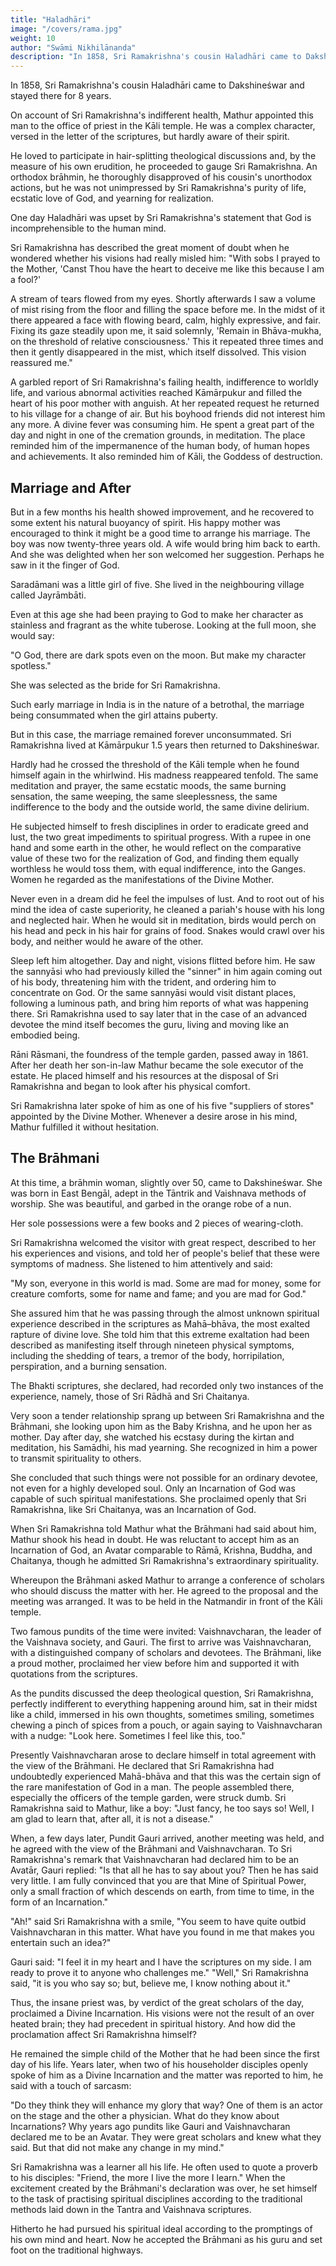 ```yaml
---
title: "Haladhāri"
image: "/covers/rama.jpg"
weight: 10
author: "Swāmi Nikhilānanda"
description: "In 1858, Sri Ramakrishna's cousin Haladhāri came to Dakshineśwar and stayed there for 8 years"
---
```



In 1858, Sri Ramakrishna's cousin Haladhāri came to Dakshineśwar and stayed there for 8 years.

On account of Sri Ramakrishna's indifferent health, Mathur appointed this man to the office of priest in the Kāli temple. He was a complex character, versed in the letter of the scriptures, but hardly aware of their spirit.

He loved to participate in hair-splitting theological discussions and, by the measure of his own erudition, he proceeded to gauge Sri Ramakrishna. An orthodox brāhmin, he thoroughly disapproved of his cousin's unorthodox actions, but he was not unimpressed by Sri Ramakrishna's purity of life, ecstatic love of God, and yearning for realization.

One day Haladhāri was upset by Sri Ramakrishna's statement that God is incomprehensible to the human mind. 

Sri Ramakrishna has described the great moment of doubt when he wondered whether his visions had really misled him: "With sobs I prayed to the Mother, 'Canst Thou have the heart to deceive me like this because I am a
fool?' 

A stream of tears flowed from my eyes. Shortly afterwards I saw a volume of mist rising from the floor and filling the space before me. In the midst of it there appeared a face with flowing beard, calm, highly expressive, and fair. Fixing its gaze steadily upon me, it said solemnly, 'Remain in Bhāva-mukha, on the threshold of relative
consciousness.' This it repeated three times and then it gently disappeared in the mist,
which itself dissolved. This vision reassured me."


A garbled report of Sri Ramakrishna's failing health, indifference to worldly life, and various abnormal activities reached Kāmārpukur and filled the heart of his poor mother with anguish. At her repeated request he returned to his village for a change of air. But his boyhood friends did not interest him any more. A divine fever was consuming him.
He spent a great part of the day and night in one of the cremation grounds, in
meditation. The place reminded him of the impermanence of the human body, of human
hopes and achievements. It also reminded him of Kāli, the Goddess of destruction.

## Marriage and After 

But in a few months his health showed improvement, and he recovered to some extent
his natural buoyancy of spirit. His happy mother was encouraged to think it might be a
good time to arrange his marriage. The boy was now twenty-three years old. A wife
would bring him back to earth. And she was delighted when her son welcomed her
suggestion. Perhaps he saw in it the finger of God.

Saradāmani was a little girl of five. She lived in the neighbouring village called Jayrāmbāti. 

Even at this age she had been praying to God to make her character as stainless and fragrant as the white tuberose. Looking at the full moon, she would say: 

"O God, there are dark spots even on the moon. But make my character spotless." 

She was selected as the bride for Sri Ramakrishna.

Such early marriage in India is in the nature of a betrothal, the marriage being consummated when the girl attains puberty.

But in this case, the marriage remained forever unconsummated. Sri Ramakrishna lived at Kāmārpukur 1.5 years then returned to Dakshineśwar.

Hardly had he crossed the threshold of the Kāli temple when he found himself again in the whirlwind. His madness reappeared tenfold. The same meditation and prayer, the same ecstatic moods, the same burning sensation, the same weeping, the same
sleeplessness, the same indifference to the body and the outside world, the same divine delirium. 

He subjected himself to fresh disciplines in order to eradicate greed and lust, the two great impediments to spiritual progress. With a rupee in one hand and some earth in the other, he would reflect on the comparative value of these two for the realization of God, and finding them equally worthless he would toss them, with equal indifference, into the Ganges. Women he regarded as the manifestations of the Divine Mother.

Never even in a dream did he feel the impulses of lust. And to root out of his mind the idea of caste superiority, he cleaned a pariah's house with his long and neglected hair. When he would sit in meditation, birds would perch on his head and peck in his hair for grains of food. Snakes would crawl over his body, and neither would he
aware of the other.

Sleep left him altogether. Day and night, visions flitted before him. He saw the sannyāsi who had previously killed the "sinner" in him again coming out of his body, threatening him with the trident, and ordering him to concentrate on God. Or
the same sannyāsi would visit distant places, following a luminous path, and bring him reports of what was happening there. Sri Ramakrishna used to say later that in the case of an advanced devotee the mind itself becomes the guru, living and moving like an embodied being.

Rāni Rāsmani, the foundress of the temple garden, passed away in 1861. After her death her son-in-law Mathur became the sole executor of the estate. He placed himself and his resources at the disposal of Sri Ramakrishna and began to look after his physical comfort.

Sri Ramakrishna later spoke of him as one of his five "suppliers of stores" appointed by the Divine Mother. Whenever a desire arose in his mind, Mathur fulfilled it without hesitation.

## The Brāhmani 

At this time, a brāhmin woman, slightly over 50, came to Dakshineśwar. She was born in East Bengāl, adept in the Tāntrik and Vaishnava methods of worship. She was beautiful, and garbed in the orange robe of a nun. 

Her sole possessions were a few books and 2 pieces of wearing-cloth.

Sri Ramakrishna welcomed the visitor with great respect, described to her his experiences and visions, and told her of people's belief that these were symptoms of madness. She listened to him attentively and said: 

"My son, everyone in this world is mad. Some are mad for money, some for creature comforts, some for name and fame; and you are mad for God." 

She assured him that he was passing through the almost unknown spiritual experience described in the scriptures as Mahā–bhāva, the most exalted rapture of divine love. She told him that this extreme exaltation had been described as manifesting itself through nineteen physical symptoms, including the shedding of tears, a tremor of the body, horripilation, perspiration, and a burning sensation.

The Bhakti scriptures, she declared, had recorded only two instances of the experience, namely, those of Sri Rādhā and Sri Chaitanya.

Very soon a tender relationship sprang up between Sri Ramakrishna and the Brāhmani, she looking upon him as the Baby Krishna, and he upon her as mother. Day after day, she watched his ecstasy during the kirtan and meditation, his Samādhi, his mad yearning. She recognized in him a power to transmit spirituality to others. 

She concluded that such things were not possible for an ordinary devotee, not even for a highly developed soul. Only an Incarnation of God was capable of such spiritual manifestations. She proclaimed openly that Sri Ramakrishna, like Sri Chaitanya, was an Incarnation of God.

When Sri Ramakrishna told Mathur what the Brāhmani had said about him, Mathur shook his head in doubt. He was reluctant to accept him as an Incarnation of God, an Avatar comparable to Rāmā, Krishna, Buddha, and Chaitanya, though he admitted Sri
Ramakrishna's extraordinary spirituality. 

Whereupon the Brāhmani asked Mathur to arrange a conference of scholars who should discuss the matter with her. He agreed to
the proposal and the meeting was arranged. It was to be held in the Natmandir in front of the Kāli temple.

Two famous pundits of the time were invited: Vaishnavcharan, the leader of the Vaishnava society, and Gauri. The first to arrive was Vaishnavcharan, with a distinguished company of scholars and devotees. The Brāhmani, like a proud mother,
proclaimed her view before him and supported it with quotations from the scriptures. 

As the pundits discussed the deep theological question, Sri Ramakrishna, perfectly indifferent to everything happening around him, sat in their midst like a child, immersed in his own thoughts, sometimes smiling, sometimes chewing a pinch of spices from a pouch, or again saying to Vaishnavcharan with a nudge: "Look here. Sometimes I feel
like this, too." 

Presently Vaishnavcharan arose to declare himself in total agreement with the view of the Brāhmani. He declared that Sri Ramakrishna had undoubtedly experienced Mahā-bhāva and that this was the certain sign of the rare manifestation of
God in a man. The people assembled there, especially the officers of the temple garden, were struck dumb. Sri Ramakrishna said to Mathur, like a boy: "Just fancy, he too says so! Well, I am glad to learn that, after all, it is not a disease."

When, a few days later, Pundit Gauri arrived, another meeting was held, and he agreed with the view of the Brāhmani and Vaishnavcharan. To Sri Ramakrishna's remark that Vaishnavcharan had declared him to be an Avatār, Gauri replied: "Is that all he has to
say about you? Then he has said very little. I am fully convinced that you are that Mine
of Spiritual Power, only a small fraction of which descends on earth, from time to time,
in the form of an Incarnation."

"Ah!" said Sri Ramakrishna with a smile, "You seem to have quite outbid Vaishnavcharan in this matter. What have you found in me that makes you entertain such an idea?" 

Gauri said: "I feel it in my heart and I have the scriptures on my side. I am ready to prove it to anyone who challenges me."
"Well," Sri Ramakrishna said, "it is you who say so; but, believe me, I know nothing about it."

Thus, the insane priest was, by verdict of the great scholars of the day, proclaimed a Divine Incarnation. His visions were not the result of an over heated brain; they had precedent in spiritual history. And how did the proclamation affect Sri Ramakrishna himself? 

He remained the simple child of the Mother that he had been since the first day of his life. Years later, when two of his householder disciples openly spoke of him as a Divine Incarnation and the matter was reported to him, he said with a touch of sarcasm: 

"Do they think they will enhance my glory that way? One of them is an actor on the stage and the other a physician. What do they know about Incarnations? Why years ago pundits like Gauri and Vaishnavcharan declared me to be an Avatar. They were great scholars and knew what they said. But that did not make any change in my mind."

Sri Ramakrishna was a learner all his life. He often used to quote a proverb to his disciples: "Friend, the more I live the more I learn." When the excitement created by the Brāhmani's declaration was over, he set himself to the task of practising spiritual disciplines according to the traditional methods laid down in the Tantra and Vaishnava
scriptures. 

Hitherto he had pursued his spiritual ideal according to the promptings of his own mind and heart. Now he accepted the Brāhmani as his guru and set foot on the traditional highways.

